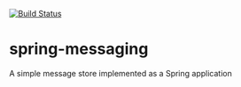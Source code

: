 [![Build Status](https://travis-ci.org/slotik/spring-messaging.svg?branch=master)](https://travis-ci.org/slotik/spring-messaging)
# spring-messaging
A simple message store implemented as a Spring application 
